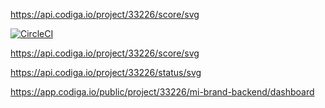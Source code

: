 https://api.codiga.io/project/33226/score/svg

[![CircleCI](https://circleci.com/gh/munyanezaarmel/mi-brand-backend/tree/main.svg?style=svg)](https://circleci.com/gh/munyanezaarmel/mi-brand-backend/tree/main)

https://api.codiga.io/project/33226/score/svg

https://api.codiga.io/project/33226/status/svg

https://app.codiga.io/public/project/33226/mi-brand-backend/dashboard

